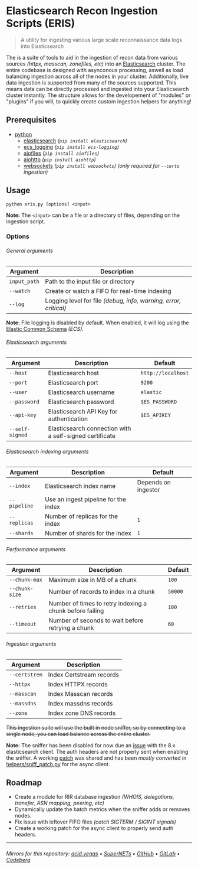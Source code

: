 # Elasticsearch Recon Ingestion Scripts (ERIS)
> A utility for ingesting various large scale reconnaissance data logs into Elasticsearch

The is a suite of tools to aid in the ingestion of recon data from various sources *(httpx, masscan, zonefiles, etc)* into an [Elasticsearch](https://www.elastic.co/elasticsearch) cluster. The entire codebase is designed with asynconous processing, aswell as load balancing ingestion across all of the nodes in your cluster. Additionally, live data ingestion is supported from many of the sources supported. This means data can be directly processed and ingested into your Elasticsearch cluster instantly. The structure allows for the developement of "modules" or "plugins" if you will, to quickly create custom ingestion helpers for anything!

## Prerequisites
- [python](https://www.python.org/)
    - [elasticsearch](https://pypi.org/project/elasticsearch/) *(`pip install elasticsearch`)*
    - [ecs_logging](https://pypi.org/project/ecs-logging) *(`pip install ecs-logging`)*
    - [aiofiles](https://pypi.org/project/aiofiles) *(`pip install aiofiles`)*
    - [aiohttp](https://pypi.org/projects/aiohttp) *(`pip install aiohttp`)*
    - [websockets](https://pypi.org/project/websockets/) *(`pip install websockets`) (only required for `--certs` ingestion)*

## Usage
```shell
python eris.py [options] <input>
```
**Note:** The `<input>` can be a file or a directory of files, depending on the ingestion script.

### Options
###### General arguments
| Argument     | Description                                                      |
|--------------|------------------------------------------------------------------|
| `input_path` | Path to the input file or directory                              |
| `--watch`    | Create or watch a FIFO for real-time indexing                    |
| `--log`      | Logging level for file *(debug, info, warning, error, critical)* |

**Note:** File logging is disabled by default. When enabled, it will log using the [Elastic Common Schema](https://www.elastic.co/guide/en/ecs-logging/python/current/intro.html) *(ECS)*.

###### Elasticsearch arguments
| Argument        | Description                                             | Default            |
|-----------------|---------------------------------------------------------|--------------------|
| `--host`        | Elasticsearch host                                      | `http://localhost` |
| `--port`        | Elasticsearch port                                      | `9200`             |
| `--user`        | Elasticsearch username                                  | `elastic`          |
| `--password`    | Elasticsearch password                                  | `$ES_PASSWORD`     |
| `--api-key`     | Elasticsearch API Key for authentication                | `$ES_APIKEY`       |
| `--self-signed` | Elasticsearch connection with a self-signed certificate |                    |

###### Elasticsearch indexing arguments
| Argument     | Description                          | Default             |
|--------------|--------------------------------------|---------------------|
| `--index`    | Elasticsearch index name             | Depends on ingestor |
| `--pipeline` | Use an ingest pipeline for the index |                     |
| `--replicas` | Number of replicas for the index     | `1`                 |
| `--shards`   | Number of shards for the index       | `1`                 |

###### Performance arguments
| Argument       | Description                                              | Default |
|----------------|----------------------------------------------------------|---------|
| `--chunk-max`  | Maximum size in MB of a chunk                            | `100`   |
| `--chunk-size` | Number of records to index in a chunk                    | `50000` |
| `--retries`    | Number of times to retry indexing a chunk before failing | `100`   |
| `--timeout`    | Number of seconds to wait before retrying a chunk        | `60`    |

###### Ingestion arguments
| Argument      | Description              |
|---------------|--------------------------|
| `--certstrem` | Index Certstream records |
| `--httpx`     | Index HTTPX records      |
| `--masscan`   | Index Masscan records    |
| `--massdns`   | Index massdns records    |
| `--zone`      | Index zone DNS records   |

~~This ingestion suite will use the built in node sniffer, so by connecting to a single node, you can load balance across the entire cluster.~~

**Note:** The sniffer has been disabled for now due an [issue](https://github.com/elastic/elasticsearch-py/issues/2005#issuecomment-1645641960) with the 8.x elasticsearch client. The auth headers are not properly sent when enabling the sniffer. A working [patch](https://github.com/elastic/elasticsearch-py/issues/2005#issuecomment-1645641960) was shared and has been *mostly* converted in [helpers/sniff_patch.py](./helpers/sniff_patch.py) for the async client.

## Roadmap
- Create a module for RIR database ingestion *(WHOIS, delegations, transfer, ASN mapping, peering, etc)*
- Dynamically update the batch metrics when the sniffer adds or removes nodes.
- Fix issue with leftover FIFO files *(catch SIGTERM / SIGINT signals)*
- Create a working patch for the async client to properly send auth headers.

___

###### Mirrors for this repository: [acid.vegas](https://git.acid.vegas/eris) • [SuperNETs](https://git.supernets.org/acidvegas/eris) • [GitHub](https://github.com/acidvegas/eris) • [GitLab](https://gitlab.com/acidvegas/eris) • [Codeberg](https://codeberg.org/acidvegas/eris)
